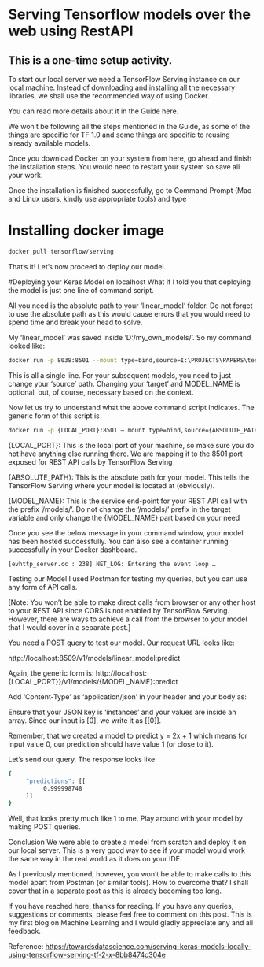 # Serving Tensorflow models over the web using RestAPI
## This is a one-time setup activity.

To start our local server we need a TensorFlow Serving instance on our local machine. Instead of downloading and installing all the necessary libraries, we shall use the recommended way of using Docker.

You can read more details about it in the Guide here.

We won’t be following all the steps mentioned in the Guide, as some of the things are specific for TF 1.0 and some things are specific to reusing already available models.

Once you download Docker on your system from here, go ahead and finish the installation steps. You would need to restart your system so save all your work.

Once the installation is finished successfully, go to Command Prompt (Mac and Linux users, kindly use appropriate tools) and type

# Installing docker image

```sh
docker pull tensorflow/serving
```


That’s it! Let’s now proceed to deploy our model.

#Deploying your Keras Model on localhost
What if I told you that deploying the model is just one line of command script.

All you need is the absolute path to your ‘linear_model’ folder. Do not forget to use the absolute path as this would cause errors that you would need to spend time and break your head to solve.

My ‘linear_model’ was saved inside ‘D:/my_own_models/’. So my command looked like:

```sh
docker run -p 8038:8501 --mount type=bind,source=I:\PROJECTS\PAPERS\tensorflow_serving\linear_model,target=/models/linear_model -e MODEL_NAME=linear_model -t tensorflow/serving
```

This is all a single line. For your subsequent models, you need to just change your ‘source’ path. Changing your ‘target’ and MODEL_NAME is optional, but, of course, necessary based on the context.

Now let us try to understand what the above command script indicates. The generic form of this script is

```sh
docker run -p {LOCAL_PORT}:8501 — mount type=bind,source={ABSOLUTE_PATH},target=/models/{MODEL_NAME} -e MODEL_NAME={MODEL_NAME} -t tensorflow/serving
```
{LOCAL_PORT}: This is the local port of your machine, so make sure you do not have anything else running there. We are mapping it to the 8501 port exposed for REST API calls by TensorFlow Serving

{ABSOLUTE_PATH}: This is the absolute path for your model. This tells the TensorFlow Serving where your model is located at (obviously).

{MODEL_NAME}: This is the service end-point for your REST API call with the prefix ‘/models/’. Do not change the ‘/models/’ prefix in the target variable and only change the {MODEL_NAME} part based on your need

Once you see the below message in your command window, your model has been hosted successfully. You can also see a container running successfully in your Docker dashboard.

```sh
[evhttp_server.cc : 238] NET_LOG: Entering the event loop …
```

Testing our Model
I used Postman for testing my queries, but you can use any form of API calls.

[Note: You won’t be able to make direct calls from browser or any other host to your REST API since CORS is not enabled by TensorFlow Serving. However, there are ways to achieve a call from the browser to your model that I would cover in a separate post.]

You need a POST query to test our model. Our request URL looks like:

http://localhost:8509/v1/models/linear_model:predict

Again, the generic form is:
http://localhost:{LOCAL_PORT}}/v1/models/{MODEL_NAME}:predict

Add ‘Content-Type’ as ‘application/json’ in your header and your body as:

Ensure that your JSON key is ‘instances’ and your values are inside an array. Since our input is [0], we write it as [[0]].

Remember, that we created a model to predict y = 2x + 1 which means for input value 0, our prediction should have value 1 (or close to it).

Let’s send our query. The response looks like:
```sh
{
     "predictions": [[
          0.999998748
     ]]
}
```

Well, that looks pretty much like 1 to me. Play around with your model by making POST queries.

Conclusion
We were able to create a model from scratch and deploy it on our local server. This is a very good way to see if your model would work the same way in the real world as it does on your IDE.

As I previously mentioned, however, you won’t be able to make calls to this model apart from Postman (or similar tools). How to overcome that? I shall cover that in a separate post as this is already becoming too long.

If you have reached here, thanks for reading. If you have any queries, suggestions or comments, please feel free to comment on this post. This is my first blog on Machine Learning and I would gladly appreciate any and all feedback.

Reference: https://towardsdatascience.com/serving-keras-models-locally-using-tensorflow-serving-tf-2-x-8bb8474c304e
